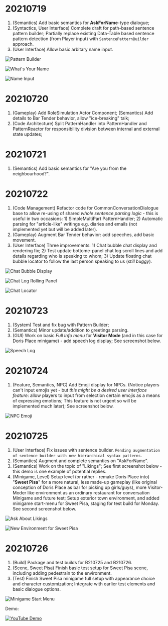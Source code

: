 # 20210719

1. (Semantics) Add basic semantics for **AskForName**-type dialogue;
2. (Syntactics, User Interface) Complete draft for path-based sentence pattern builder; Partially replace existing Data-Table based sentence pattern detection (from Player input) with `SentencePatternBuilder` approach.
3. (User Interface) Allow basic arbitary name input.

![Pattern Builder](https://github.com/Charles-Zhang-Deep-Dive/Deep-Dive-Dev-Central/blob/4163bec9249938c03840fdad7061ce5f4a9644c4/images/Screenshot2021071901.png)

![What's Your Name](https://github.com/Charles-Zhang-Deep-Dive/Deep-Dive-Dev-Central/blob/4163bec9249938c03840fdad7061ce5f4a9644c4/images/Screenshot2021071902.png)

![Name Input](https://github.com/Charles-Zhang-Deep-Dive/Deep-Dive-Dev-Central/blob/main/Screenshots/20210719_03.png)

# 20210720

1. (Gameplay) Add RoleSimulation Actor Component; (Semantics) Add details to Bar Tender behavior, allow "ice-breaking" talk;
2. (Code Architecture) Split PatternHandler into PatternHandler and PatternReactor for responsibility division between internal and external state updates;

# 20210721

1. (Semantics) Add basic semantics for "Are you from the neighbourhood?".

# 20210722

1. (Code Management) Refactor code for CommonConversationDialogue base to allow re-using of shared *whole sentence parsing logic* - this is useful in two occasions: 1) SimpleMultiPart PatternHandler; 2) Automatic parsing for "article-like" writings e.g. diaries and emails (not implemented yet but will be added later).
2. (Gameplay) Augment Bar Tender behavior: add speeches, add basic movement.
3. (User Interface) Three improvements: 1) Chat bubble chat display and rendering fix; 2) Test update bottome-panel chat log scroll lines and add details regarding who is speaking to whom; 3) Update floating chat bubble locator to follow the last person speaking to us (*still buggy*).

![Chat Bubble Display](https://github.com/Charles-Zhang-Deep-Dive/Deep-Dive-Dev-Central/blob/a685e003addb940f7f93b1c68a4c67e5025dc194/Screenshots/20210722_01.jpg)

![Chat Log Rolling Panel](https://github.com/Charles-Zhang-Deep-Dive/Deep-Dive-Dev-Central/blob/a685e003addb940f7f93b1c68a4c67e5025dc194/Screenshots/20210722_02.png)

![Chat Locator](https://github.com/Charles-Zhang-Deep-Dive/Deep-Dive-Dev-Central/blob/a685e003addb940f7f93b1c68a4c67e5025dc194/Screenshots/20210722_03.png)

# 20210723

1. (System) Test and fix bug with Pattern Builder;
2. (Semantics) Minor update/addition to greetings parsing.
3. (GUI) Work on basic *Full Info menu* for **Visitor Mode** (and in this case for Doris Place minigame) - add speech log display; See screenshot below.

![Speech Log](https://github.com/Charles-Zhang-Deep-Dive/Deep-Dive-Dev-Central/blob/main/Screenshots/20210723_01.png)

# 20210724

1. (Feature, Semantics, NPC) Add Emoji display for NPCs. (Notice players can't input emojis yet - but *this might be a desired user interface feature*: allow players to input from selection certain emojis as a means of expressing emotions; This feature is not urgent so will be implemented much later); See screenshot below.

![NPC Emoji](https://github.com/Charles-Zhang-Deep-Dive/Deep-Dive-Dev-Central/blob/main/Screenshots/20210724_01.png)

# 20210725

1. (User Interface) Fix issues with sentence builder. `Pending augmentation of sentence builder with new hierarchical syntax patterns`.
2. (Semantics) Augment and complete semantics on "AskForName".
3. (Semantics) Work on the topic of "Likings"; See first screenshot below - this demo is one example of potential replies.
4. (Minigame, Level) Setup level (or rather - remake Doris Place into) "**Sweet Pisa**" for a more natural, less made-up gameplay (like original conception of Doris Place as bar for picking up girls/guys), more Visitor-Moder like environment as an ordinary restaurant for conversation Minigame and future test; Setup exterior town environment, and added minigame start-menu for Sweet Pisa, staging for test build for Monday. See second screenshot below.

![Ask About Likings](https://github.com/Charles-Zhang-Deep-Dive/Deep-Dive-Dev-Central/blob/main/Screenshots/20210725_01.jpg)

![New Environment for Sweet Pisa](https://github.com/Charles-Zhang-Deep-Dive/Deep-Dive-Dev-Central/blob/main/Screenshots/20210725_02.jpg)

# 20210726

1. (Build) Package and test builds for B210725 and B210726.
2. (Scene, Sweet Pisa) Finish basic test setup for Sweet Pisa scene, including adding pedestrain to the environment.
3. (Test) Finish Sweet Pisa minigame full setup with appearance choice and character customization; Integrate with earlier test elements and basic dialogue options.

![Minigame Start Menu](https://github.com/Charles-Zhang-Deep-Dive/Deep-Dive-Dev-Central/blob/main/Screenshots/20210726_01.jpg)

Demo: 

[![YouTube Demo]([Documentation/YouTube%20Video%20Link%20Image.png](https://github.com/Charles-Zhang-Deep-Dive/Deep-Dive-Dev-Central/blob/main/Screenshots/20210726_02.jpg))](https://youtu.be/Rd8E-iSiLZ0)